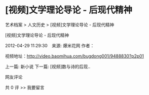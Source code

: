 # [视频]文学理论导论 - 后现代精神

艺术档案 > 人文历史 > [视频]文学理论导论 - 后现代精神

[视频]文学理论导论 - 后现代精神

2012-04-29 11:29:30　来源: 爆米花网 作者：



  视频地址：http://video.baomihua.com/bugdong001/9488830?p2p01

上一篇: 新小说  下一篇: [视频]数与诗的后现..   

网友评论

共 0 评 >>  我要留言
